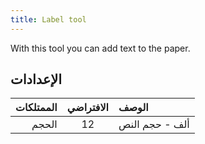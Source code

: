 ```yaml
---
title: Label tool
---
```


With this tool you can add text to the paper.

## الإعدادات

| الممتلكات | الافتراضي | الوصف          |
| --------: | :-------: | :------------- |
|     الحجم |     12    | ألف - حجم النص |
